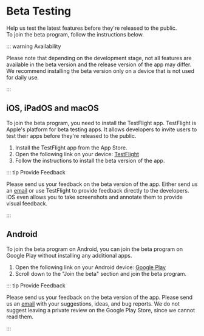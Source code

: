 # Beta Testing

Help us test the latest features before they're released to the public.\
To join the beta program, follow the instructions below.

::: warning Availability

Please note that depending on the development stage, not all features are available in the beta version and the release version of the app may differ. We recommend installing the beta version only on a device that is not used for daily use.

:::

## iOS, iPadOS and macOS

To join the beta program, you need to install the TestFlight app. TestFlight is Apple's platform for beta testing apps. It allows developers to invite users to test their apps before they're released to the public.

1. Install the TestFlight app from the App Store.
2. Open the following link on your device: [TestFlight](https://testflight.apple.com/join/PABWZys2)
3. Follow the instructions to install the beta version of the app.

::: tip Provide Feedback

Please send us your feedback on the beta version of the app. Either send us an [email](mailto:app-feedback@informatik.sexy) or use TestFlight to provide feedback directly to the developers. iOS even allows you to take screenshots and annotate them to provide visual feedback.

:::

## Android

To join the beta program on Android, you can join the beta program on Google Play without installing any additional apps.

1. Open the following link on your Android device: [Google Play](https://play.google.com/store/apps/details?id=app.neuland)
2. Scroll down to the "Join the beta" section and join the beta program.

::: tip Provide Feedback

Please send us your feedback on the beta version of the app. Please send us an [email](mailto:app-feedback@informatik.sexy) with your suggestions, ideas, and bug reports.
We do not suggest leaving a private review on the Google Play Store, since we cannot read them.

:::
